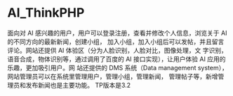 # AI_ThinkPHP
面向对 AI 感兴趣的用户，用户可以登录注册，查看并修改个人信息，浏览关于 AI 的不同方向的最新新闻，创建小组， 加入小组，加入小组后可以发帖，并且留言评论。网站还提供 AI 体验区（分为人脸识别，人脸对比，图像处理，文 字识别，语音合成，物体识别等，通过调用了百度的 AI 接口实现），让用户体验 AI 应用的乐趣，更加吸引用户。网 站还提供的 DMS 系统（Data management system），网站管理员可以在系统里管理用户，管理小组，管理新闻， 管理帖子等，新增管理员和发布新闻也是主要功能。
TP版本是3.2
